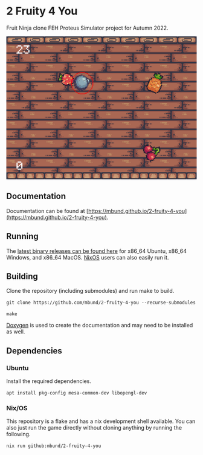 # 2 Fruity 4 You
Fruit Ninja clone FEH Proteus Simulator project for Autumn 2022.

![gameplay screenshot](assignment/gameplay-screenshot.png)

## Documentation

Documentation can be found at [https://mbund.github.io/2-fruity-4-you](https://mbund.github.io/2-fruity-4-you).

## Running
The [latest binary releases can be found here](https://github.com/mbund/2-fruity-4-you/releases/latest) for x86_64 Ubuntu, x86_64 Windows, and x86_64 MacOS. [NixOS](#nixos) users can also easily run it.

## Building
Clone the repository (including submodules) and run make to build.

```
git clone https://github.com/mbund/2-fruity-4-you --recurse-submodules
```
```
make
```

[Doxygen](https://doxygen.nl) is used to create the documentation and may need to be installed as well.

## Dependencies

### Ubuntu
Install the required dependencies.

```
apt install pkg-config mesa-common-dev libopengl-dev
```

### Nix/OS
This repository is a flake and has a nix development shell available. You can also just run the game directly without cloning anything by running the following.
```
nix run github:mbund/2-fruity-4-you
```